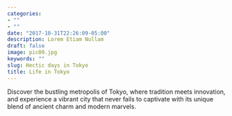 ```yaml
---
categories:
- ""
- ""
date: "2017-10-31T22:26:09-05:00"
description: Lorem Etiam Nullam
draft: false
image: pic09.jpg
keywords: ""
slug: Hectic days in Tokyo
title: Life in Tokyo
---
```


Discover the bustling metropolis of Tokyo, where tradition meets innovation, and experience a vibrant city that never fails to captivate with its unique blend of ancient charm and modern marvels.